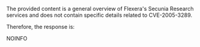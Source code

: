 The provided content is a general overview of Flexera's Secunia Research services and does not contain specific details related to CVE-2005-3289.

Therefore, the response is:

NOINFO